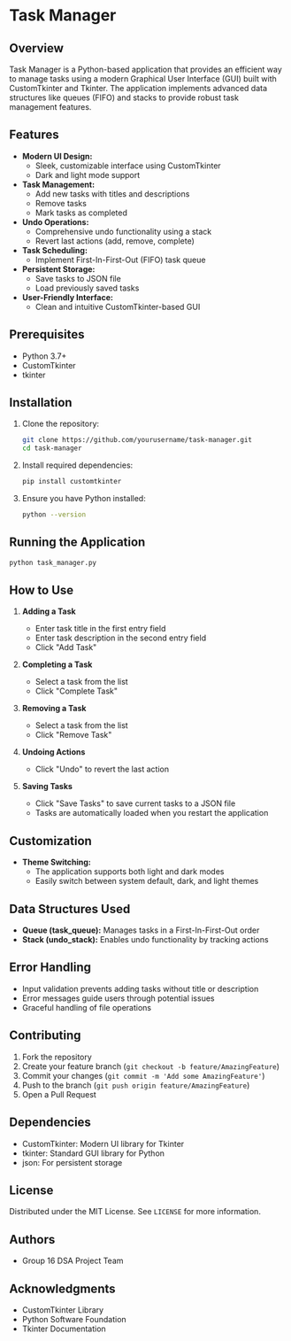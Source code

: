 # Task Manager

## Overview
Task Manager is a Python-based application that provides an efficient way to manage tasks using a modern Graphical User Interface (GUI) built with CustomTkinter and Tkinter. The application implements advanced data structures like queues (FIFO) and stacks to provide robust task management features.

## Features
- **Modern UI Design:** 
  - Sleek, customizable interface using CustomTkinter
  - Dark and light mode support
- **Task Management:** 
  - Add new tasks with titles and descriptions
  - Remove tasks
  - Mark tasks as completed
- **Undo Operations:** 
  - Comprehensive undo functionality using a stack
  - Revert last actions (add, remove, complete)
- **Task Scheduling:** 
  - Implement First-In-First-Out (FIFO) task queue
- **Persistent Storage:** 
  - Save tasks to JSON file
  - Load previously saved tasks
- **User-Friendly Interface:** 
  - Clean and intuitive CustomTkinter-based GUI

## Prerequisites
- Python 3.7+
- CustomTkinter
- tkinter

## Installation

1. Clone the repository:
   ```bash
   git clone https://github.com/yourusername/task-manager.git
   cd task-manager
   ```

2. Install required dependencies:
   ```bash
   pip install customtkinter
   ```

3. Ensure you have Python installed:
   ```bash
   python --version
   ```

## Running the Application
```bash
python task_manager.py
```

## How to Use
1. **Adding a Task**
   - Enter task title in the first entry field
   - Enter task description in the second entry field
   - Click "Add Task"

2. **Completing a Task**
   - Select a task from the list
   - Click "Complete Task"

3. **Removing a Task**
   - Select a task from the list
   - Click "Remove Task"

4. **Undoing Actions**
   - Click "Undo" to revert the last action

5. **Saving Tasks**
   - Click "Save Tasks" to save current tasks to a JSON file
   - Tasks are automatically loaded when you restart the application

## Customization
- **Theme Switching:** 
  - The application supports both light and dark modes
  - Easily switch between system default, dark, and light themes

## Data Structures Used
- **Queue (task_queue):** Manages tasks in a First-In-First-Out order
- **Stack (undo_stack):** Enables undo functionality by tracking actions

## Error Handling
- Input validation prevents adding tasks without title or description
- Error messages guide users through potential issues
- Graceful handling of file operations

## Contributing
1. Fork the repository
2. Create your feature branch (`git checkout -b feature/AmazingFeature`)
3. Commit your changes (`git commit -m 'Add some AmazingFeature'`)
4. Push to the branch (`git push origin feature/AmazingFeature`)
5. Open a Pull Request

## Dependencies
- CustomTkinter: Modern UI library for Tkinter
- tkinter: Standard GUI library for Python
- json: For persistent storage

## License
Distributed under the MIT License. See `LICENSE` for more information.

## Authors
- Group 16 DSA Project Team

## Acknowledgments
- CustomTkinter Library
- Python Software Foundation
- Tkinter Documentation
